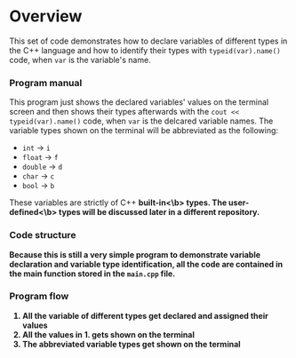 # Overview
This set of code demonstrates how to declare variables of different types in the C++ language and how to identify their types with ```typeid(var).name()``` code, when ```var``` is the variable's name.

### Program manual
This program just shows the declared variables' values on the terminal screen and then shows their types afterwards with the ```cout << typeid(var).name()``` code, when ```var``` is the delcared variable names. The variable types shown on the terminal will be abbreviated as the following:
- ```int``` &rarr; ```i```
- ```float``` &rarr; ```f```
- ```double``` &rarr; ```d```
- ```char``` &rarr; ```c```
- ```bool``` &rarr; ```b```

These variables are strictly of C++ <b>built-in<\b> types. The <b>user-defined<\b> types will be discussed later in a different repository.

### Code structure
Because this is still a very simple program to demonstrate variable declaration and variable type identification, all the code are contained in the main function stored in the ```main.cpp``` file.

### Program flow
1. All the variable of different types get declared and assigned their values
2. All the values in 1. gets shown on the terminal
3. The abbreviated variable types get shown on the terminal


